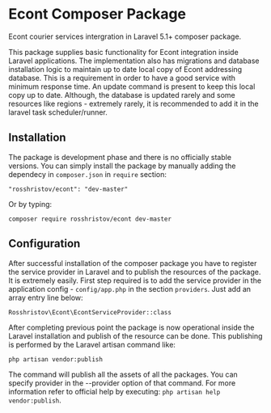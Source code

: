 # Econt Composer Package
Econt courier services intergration in Laravel 5.1+ composer package.

This package supplies basic functionality for Econt integration inside Laravel applications. The implementation also has
migrations and database installation logic to maintain up to date local copy of Econt addressing database. This is a
requirement in order to have a good service with minimum response time. An update command is present to keep this local
copy up to date. Although, the database is updated rarely and some resources like regions - extremely rarely, it is
recommended to add it in the laravel task scheduler/runner.

## Installation
The package is development phase and there is no officially stable versions.
You can simply install the package by manually adding the dependecy in `composer.json` in `require` section:

`"rosshristov/econt": "dev-master"`
 
Or by typing:

`composer require rosshristov/econt dev-master`

## Configuration
After successful installation of the composer package you have to register the service provider in Laravel and to
publish the resources of the package. It is extremely easily. First step required is to add the service provider in the
application config - `config/app.php` in the section `providers`. Just add an array entry line below:

`Rosshristov\Econt\EcontServiceProvider::class`

After completing previous point the package is now operational inside the Laravel installation and publish of the
resource can be done. This publishing is performed by the Laravel artisan command like:

`php artisan vendor:publish`

The command will publish all the assets of all the packages. You can specify provider in the --provider option of that
command. For more information refer to official help by executing: `php artisan help vendor:publish`.
